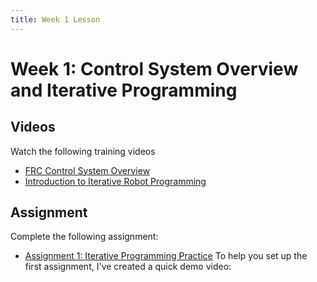 ```yaml
---
title: Week 1 Lesson
---
```

# Week 1: Control System Overview and Iterative Programming
## Videos
Watch the following training videos
* [FRC Control System Overview](https://youtu.be/2_1Dv8gRwV0)
* [Introduction to Iterative Robot Programming](https://youtu.be/BKFMvkMTHi4)
## Assignment
Complete the following assignment:
* [Assignment 1: Iterative Programming Practice](assignments/1-IterativeProgrammingPractice)
To help you set up the first assignment, I've created a quick demo video:
